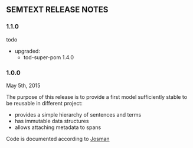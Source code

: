 
## SEMTEXT RELEASE NOTES

### 1.1.0

todo

- upgraded:
	* tod-super-pom 1.4.0


### 1.0.0

May 5th, 2015

The purpose of this release is to provide a first model sufficiently stable to be reusable in different project:

* provides a simple hierarchy of sentences and terms
* has immutable data structures
* allows attaching metadata to spans

Code is documented according to [Josman](https://github.com/opendatatrentino/josman)

